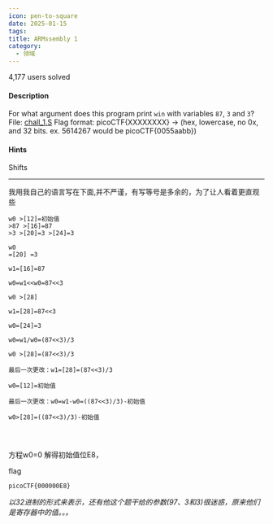 ```yaml
---
icon: pen-to-square
date: 2025-01-15
tags: 
title: ARMssembly 1
category:
  - 领域
---
```

4,177 users solved
#### Description

For what argument does this program print `win` with variables `87`, `3` and `3`? File: [chall_1.S](https://mercury.picoctf.net/static/52fa2dfbc7fb145f0a4bf7fd2a89fc49/chall_1.S) Flag format: picoCTF{XXXXXXXX} -> (hex, lowercase, no 0x, and 32 bits. ex. 5614267 would be picoCTF{0055aabb})
#### Hints
Shifts

---
我用我自己的语言写在下面,并不严谨，有写等号是多余的，为了让人看着更直观些
```
w0 >[12]=初始值 
>87 >[16]=87
>3 >[20]=3 >[24]=3

w0 
=[20] =3

w1=[16]=87

w0=w1<<w0=87<<3

w0 >[28]

w1=[28]=87<<3

w0=[24]=3

w0=w1/w0=(87<<3)/3

w0 >[28]=(87<<3)/3

最后一次更改：w1=[28]=(87<<3)/3

w0=[12]=初始值

最后一次更改：w0=w1-w0=((87<<3)/3)-初始值

w0>[28]=((87<<3)/3)-初始值




```
方程w0=0
解得初始值位E8，

flag
```
picoCTF{000000E8}
```
*以32进制的形式来表示，还有他这个题干给的参数(97、3和3)很迷惑，原来他们是寄存器中的值。。。*